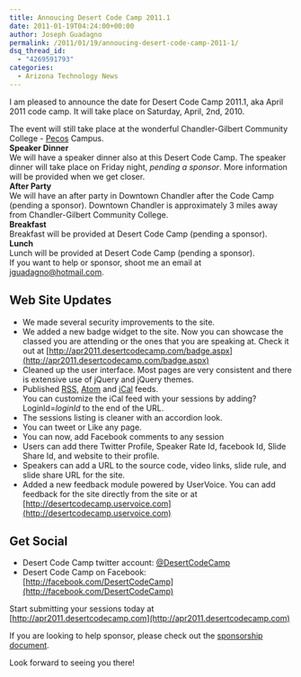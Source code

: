 ```yaml
---
title: Annoucing Desert Code Camp 2011.1
date: 2011-01-19T04:24:00+00:00
author: Joseph Guadagno
permalink: /2011/01/19/annoucing-desert-code-camp-2011-1/
dsq_thread_id:
  - "4269591793"
categories:
  - Arizona Technology News
---
```

I am pleased to announce the date for Desert Code Camp 2011.1, aka April 2011 code camp. It will take place on Saturday, April, 2nd, 2010.  

The event will still take place at the wonderful Chandler-Gilbert Community College - [Pecos](http://www.cgc.maricopa.edu/adminservices/maps/pecos/Pages/PecosCampus.aspx) Campus.  
**Speaker Dinner**  
We will have a speaker dinner also at this Desert Code Camp. The speaker dinner will take place on Friday night, _pending a sponsor_. More information will be provided when we get closer.  
**After Party**  
We will have an after party in Downtown Chandler after the Code Camp (pending a sponsor). Downtown Chandler is approximately 3 miles away from Chandler-Gilbert Community College.  
**Breakfast**  
Breakfast will be provided at Desert Code Camp (pending a sponsor).  
**Lunch**  
Lunch will be provided at Desert Code Camp (pending a sponsor).  
If you want to help or sponsor, shoot me an email at jguadagno@hotmail.com.  

## Web Site Updates

* We made several security improvements to the site.
* We added a new badge widget to the site. Now you can showcase the classed you are attending or the ones that you are speaking at. Check it out at [http://apr2011.desertcodecamp.com/badge.aspx](http://apr2011.desertcodecamp.com/badge.aspx)
* Cleaned up the user interface. Most pages are very consistent and there is extensive use of jQuery and jQuery themes.
* Published [RSS](http://apr2011.desertcodecamp.com/feeds.ashx), [Atom](http://apr2011.desertcodecamp.com/feeds.ashx?format=atom) and [iCal](http://apr2011.desertcodecamp.com/ical.ashx) feeds.  
  You can customize the iCal feed with your sessions by adding?LoginId=_loginId_ to the end of the URL.
* The sessions listing is cleaner with an accordion look.
* You can tweet or Like any page.
* You can now, add Facebook comments to any session
* Users can add there Twitter Profile, Speaker Rate Id, facebook Id, Slide Share Id, and website to their profile.
* Speakers can add a URL to the source code, video links, slide rule, and slide share URL for the site.
* Added a new feedback module powered by UserVoice. You can add feedback for the site directly from the site or at [http://desertcodecamp.uservoice.com](http://desertcodecamp.uservoice.com)

## Get Social

* Desert Code Camp twitter account: [@DesertCodeCamp](http://twitter.com/DesertCodeCamp)
* Desert Code Camp on Facebook: [http://facebook.com/DesertCodeCamp](http://facebook.com/DesertCodeCamp)

Start submitting your sessions today at [http://apr2011.desertcodecamp.com](http://apr2011.desertcodecamp.com)  

If you are looking to help sponsor, please check out the [sponsorship document](http://apr2011.desertcodecamp.com/docs/apr2011_sponsorship.pdf).  

Look forward to seeing you there!